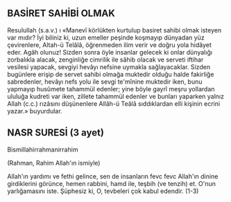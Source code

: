 ## BASİRET SAHİBİ OLMAK

Resulullah (s.a.v.) ı «Manevî körlükten kurtulup basiret sahibi olmak isteyen var mıdır? İyi biliniz ki, uzun emeller peşinde koşmayıp dünyadan yüz çevirenlere, Altah-ü Telâlâ, öğrenmeden ilim verir ve doğru yola hidâyet eder. Agâh olunuz! Sizden sonra öyle insanlar gelecek ki onlar dünyalığı zorbalıkla alacak, zenginliğe cimrilik ile sâhib olacak ve serveti iftihar vesilesi yapacak, sevgiyi hevâyı nefsine uymakla sağlayacaklar. Sizden bugünlere erişip de servet sahibi olmağa muk­tedir olduğu halde fakirliğe sabredenler, hevâyı nefs yolu ile sevgi te'mînine muktedir iken, bunu yapmayıp husûmete tahammül edenler; yine böyle gayrî meşru yollardan ululuğa kudreti var iken, zillete tahammül edenler ve bunları yaparken yalnız Allah (c.c.) rızâsını düşünenlere Allâh-ü Teâlâ sıddıklardan elli kişinin ecrini yazar.» buyurdular.

## NASR SURESİ (3 ayet)

Bismillahirrahmanirrahim

(Rahman, Rahim Allah'ın ismiyle)

Allah'ın yardımı ve fethi gelince, sen de insanların fevc fevc Allah'ın dinine girdiklerini görünce, hemen rabbini, hamd ile, teşbih (ve tenzih) et. O'nun yarlığamasını iste. Şüphesiz ki, O, tevbeleri çok kabul edendir. (1-3)

